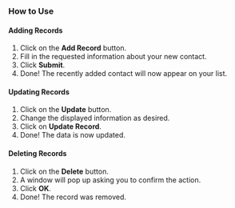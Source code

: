 ### How to Use

#### Adding Records

1. Click on the **Add Record** button.
2. Fill in the requested information about your new contact.
3. Click **Submit**.
4. Done! The recently added contact will now appear on your list.

#### Updating Records

1. Click on the **Update** button.
2. Change the displayed information as desired.
3. Click on **Update Record**.
4. Done! The data is now updated.

#### Deleting Records

1. Click on the **Delete** button.
2. A window will pop up asking you to confirm the action.
3. Click **OK**.
4. Done! The record was removed.